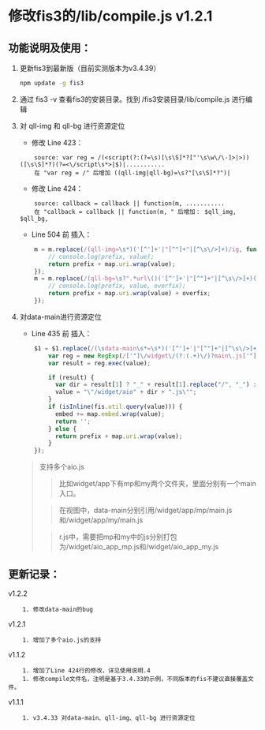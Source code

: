 # 修改fis3的/lib/compile.js v1.2.1

功能说明及使用：
--------------

1. 更新fis3到最新版（目前实测版本为v3.4.39）

    ```sh       
    npm update -g fis3
    ```

2. 通过 fis3 -v 查看fis3的安装目录。找到 /fis3安装目录/lib/compile.js 进行编辑


3. 对 qll-img 和 qll-bg 进行资源定位

    * 修改 Line 423：
    ```
        source: var reg = /(<script(?:(?=\s)[\s\S]*?["'\s\w\/\-]>|>))([\s\S]*?)(?=<\/script\s*>|$)|........... 
        在 "var reg = /" 后增加 ((qll-img|qll-bg)=\s?"[\s\S]*?")|
    ```

    * 修改 Line 424：
    ```
        source: callback = callback || function(m, ...........
        在 "callback = callback || function(m, " 后增加： $qll_img, $qll_bg, 
    ```

    * Line 504 前 插入：
    ```javascript
        m = m.replace(/(qll-img=\s*)('[^']+'|"[^"]+"|[^\s\/>]+)/ig, function(_, prefix, value) {
            // console.log(prefix, value);
            return prefix + map.uri.wrap(value);
        });
        m = m.replace(/(qll-bg=\s?".*url\()('[^']+'|"[^"]+"|[^\s\/>]+)(.*")/ig, function(_, prefix, value, overfix) {
            // console.log(prefix, value, overfix);
            return prefix + map.uri.wrap(value) + overfix;
        });
    ```


4. 对data-main进行资源定位

    * Line 435 前 插入：
    ```javascript
        $1 = $1.replace(/(\sdata-main\s*=\s*)('[^']+'|"[^"]+"|[^\s\/>]+)/ig, function(m, prefix, value) {
            var reg = new RegExp(/['"]\/widget\/(?:(.+)\/)?main\.js['"]/ig);
            var result = reg.exec(value);

            if (result) {
              var dir = result[1] ? "_" + result[1].replace("/", "_") : "";
              value = "\"/widget/aio" + dir + ".js\"";
            }
            if (isInline(fis.util.query(value))) {
              embed += map.embed.wrap(value);
              return '';
            } else {
              return prefix + map.uri.wrap(value);
            }
        });
    ```
    > 支持多个aio.js
    > > 比如widget/app下有mp和my两个文件夹，里面分别有一个main入口。
    > 
    > > 在视图中，data-main分别引用/widget/app/mp/main.js和/widget/app/my/main.js
    > 
    > > r.js中，需要把mp和my中的js分别打包为/widget/aio_app_mp.js和/widget/aio_app_my.js

更新记录：
--------------

v1.2.2

        1. 修改data-main的bug

v1.2.1

        1. 增加了多个aio.js的支持

v1.1.2

        1. 增加了Line 424行的修改，详见使用说明.4
        1. 修改compile文件名，注明是基于3.4.33的示例，不同版本的fis不建议直接覆盖文件。

v1.1.1

        1. v3.4.33 对data-main、qll-img、qll-bg 进行资源定位
        